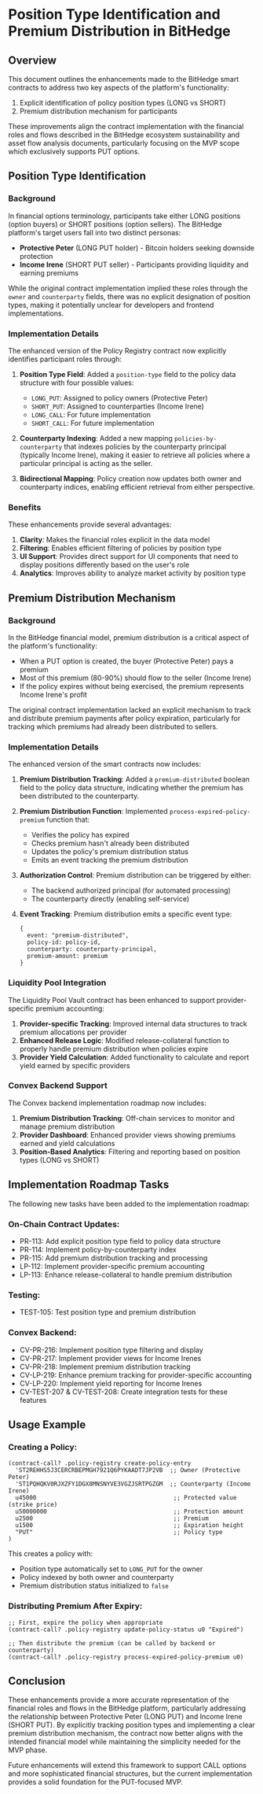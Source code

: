 # Position Type Identification and Premium Distribution in BitHedge

## Overview

This document outlines the enhancements made to the BitHedge smart contracts to address two key aspects of the platform's functionality:

1. Explicit identification of policy position types (LONG vs SHORT)
2. Premium distribution mechanism for participants

These improvements align the contract implementation with the financial roles and flows described in the BitHedge ecosystem sustainability and asset flow analysis documents, particularly focusing on the MVP scope which exclusively supports PUT options.

## Position Type Identification

### Background

In financial options terminology, participants take either LONG positions (option buyers) or SHORT positions (option sellers). The BitHedge platform's target users fall into two distinct personas:

- **Protective Peter** (LONG PUT holder) - Bitcoin holders seeking downside protection
- **Income Irene** (SHORT PUT seller) - Participants providing liquidity and earning premiums

While the original contract implementation implied these roles through the `owner` and `counterparty` fields, there was no explicit designation of position types, making it potentially unclear for developers and frontend implementations.

### Implementation Details

The enhanced version of the Policy Registry contract now explicitly identifies participant roles through:

1. **Position Type Field**: Added a `position-type` field to the policy data structure with four possible values:

   - `LONG_PUT`: Assigned to policy owners (Protective Peter)
   - `SHORT_PUT`: Assigned to counterparties (Income Irene)
   - `LONG_CALL`: For future implementation
   - `SHORT_CALL`: For future implementation

2. **Counterparty Indexing**: Added a new mapping `policies-by-counterparty` that indexes policies by the counterparty principal (typically Income Irene), making it easier to retrieve all policies where a particular principal is acting as the seller.

3. **Bidirectional Mapping**: Policy creation now updates both owner and counterparty indices, enabling efficient retrieval from either perspective.

### Benefits

These enhancements provide several advantages:

1. **Clarity**: Makes the financial roles explicit in the data model
2. **Filtering**: Enables efficient filtering of policies by position type
3. **UI Support**: Provides direct support for UI components that need to display positions differently based on the user's role
4. **Analytics**: Improves ability to analyze market activity by position type

## Premium Distribution Mechanism

### Background

In the BitHedge financial model, premium distribution is a critical aspect of the platform's functionality:

- When a PUT option is created, the buyer (Protective Peter) pays a premium
- Most of this premium (80-90%) should flow to the seller (Income Irene)
- If the policy expires without being exercised, the premium represents Income Irene's profit

The original contract implementation lacked an explicit mechanism to track and distribute premium payments after policy expiration, particularly for tracking which premiums had already been distributed to sellers.

### Implementation Details

The enhanced version of the smart contracts now includes:

1. **Premium Distribution Tracking**: Added a `premium-distributed` boolean field to the policy data structure, indicating whether the premium has been distributed to the counterparty.

2. **Premium Distribution Function**: Implemented `process-expired-policy-premium` function that:

   - Verifies the policy has expired
   - Checks premium hasn't already been distributed
   - Updates the policy's premium distribution status
   - Emits an event tracking the premium distribution

3. **Authorization Control**: Premium distribution can be triggered by either:

   - The backend authorized principal (for automated processing)
   - The counterparty directly (enabling self-service)

4. **Event Tracking**: Premium distribution emits a specific event type:
   ```clarity
   {
     event: "premium-distributed",
     policy-id: policy-id,
     counterparty: counterparty-principal,
     premium-amount: premium
   }
   ```

### Liquidity Pool Integration

The Liquidity Pool Vault contract has been enhanced to support provider-specific premium accounting:

1. **Provider-specific Tracking**: Improved internal data structures to track premium allocations per provider
2. **Enhanced Release Logic**: Modified release-collateral function to properly handle premium distribution when policies expire
3. **Provider Yield Calculation**: Added functionality to calculate and report yield earned by specific providers

### Convex Backend Support

The Convex backend implementation roadmap now includes:

1. **Premium Distribution Tracking**: Off-chain services to monitor and manage premium distribution
2. **Provider Dashboard**: Enhanced provider views showing premiums earned and yield calculations
3. **Position-Based Analytics**: Filtering and reporting based on position types (LONG vs SHORT)

## Implementation Roadmap Tasks

The following new tasks have been added to the implementation roadmap:

### On-Chain Contract Updates:

- PR-113: Add explicit position type field to policy data structure
- PR-114: Implement policy-by-counterparty index
- PR-115: Add premium distribution tracking and processing
- LP-112: Implement provider-specific premium accounting
- LP-113: Enhance release-collateral to handle premium distribution

### Testing:

- TEST-105: Test position type and premium distribution

### Convex Backend:

- CV-PR-216: Implement position type filtering and display
- CV-PR-217: Implement provider views for Income Irenes
- CV-PR-218: Implement premium distribution tracking
- CV-LP-219: Enhance premium tracking for provider-specific accounting
- CV-LP-220: Implement yield reporting for Income Irenes
- CV-TEST-207 & CV-TEST-208: Create integration tests for these features

## Usage Example

### Creating a Policy:

```clarity
(contract-call? .policy-registry create-policy-entry
  'ST2REHHS5J3CERCRBEPMGH7921Q6PYKAADT7JP2VB  ;; Owner (Protective Peter)
  'ST1PQHQKV0RJXZFY1DGX8MNSNYVE3VGZJSRTPGZGM  ;; Counterparty (Income Irene)
  u45000                                       ;; Protected value (strike price)
  u50000000                                    ;; Protection amount
  u2500                                        ;; Premium
  u1500                                        ;; Expiration height
  "PUT"                                        ;; Policy type
)
```

This creates a policy with:

- Position type automatically set to `LONG_PUT` for the owner
- Policy indexed by both owner and counterparty
- Premium distribution status initialized to `false`

### Distributing Premium After Expiry:

```clarity
;; First, expire the policy when appropriate
(contract-call? .policy-registry update-policy-status u0 "Expired")

;; Then distribute the premium (can be called by backend or counterparty)
(contract-call? .policy-registry process-expired-policy-premium u0)
```

## Conclusion

These enhancements provide a more accurate representation of the financial roles and flows in the BitHedge platform, particularly addressing the relationship between Protective Peter (LONG PUT) and Income Irene (SHORT PUT). By explicitly tracking position types and implementing a clear premium distribution mechanism, the contract now better aligns with the intended financial model while maintaining the simplicity needed for the MVP phase.

Future enhancements will extend this framework to support CALL options and more sophisticated financial structures, but the current implementation provides a solid foundation for the PUT-focused MVP.
